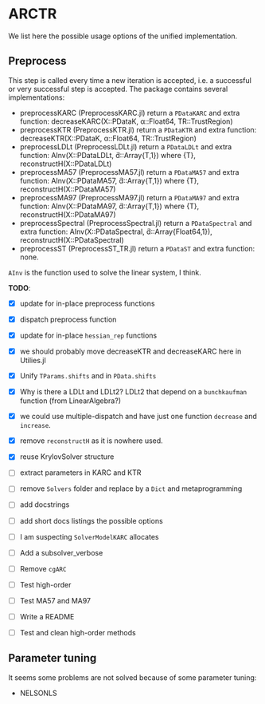 # ARCTR

We list here the possible usage options of the unified implementation.

## Preprocess

This step is called every time a new iteration is accepted, i.e. a successful or very successful step is accepted.
The package contains several implementations:
- preprocessKARC (PreprocessKARC.jl) return a `PDataKARC` and extra function: decreaseKARC(X::PDataK, α::Float64, TR::TrustRegion)
- preprocessKTR (PreprocessKTR.jl) return a `PDataKTR` and extra function: decreaseKTR(X::PDataK, α::Float64, TR::TrustRegion)
- preprocessLDLt (PreprocessLDLt.jl) return a `PDataLDLt` and extra function: AInv(X::PDataLDLt, d̃::Array{T,1}) where {T}, reconstructH(X::PDataLDLt)
- preprocessMA57 (PreprocessMA57.jl) return a `PDataMA57` and extra function: AInv(X::PDataMA57, d̃::Array{T,1}) where {T}, reconstructH(X::PDataMA57)
- preprocessMA97 (PreprocessMA97.jl) return a `PDataMA97` and extra function: AInv(X::PDataMA97, d̃::Array{T,1}) where {T}, reconstructH(X::PDataMA97)
- preprocessSpectral (PreprocessSpectral.jl) return a `PDataSpectral` and extra function: AInv(X::PDataSpectral, d̃::Array{Float64,1}), reconstructH(X::PDataSpectral)
- preprocessST (PreprocessST_TR.jl) return a `PDataST` and extra function: none.

`AInv` is the function used to solve the linear system, I think.

**TODO**: 

-[X] update for in-place preprocess functions
-[X] dispatch preprocess function
-[X] update for in-place `hessian_rep` functions
-[X] we should probably move decreaseKTR and decreaseKARC here in Utilies.jl
-[X] Unify `TParams.shifts` and in `PData.shifts`
-[X] Why is there a LDLt and LDLt2? LDLt2 that depend on a `bunchkaufman` function (from LinearAlgebra?)
-[X] we could use multiple-dispatch and have just one function `decrease` and `increase`.
-[X] remove `reconstructH` as it is nowhere used.
-[X] reuse KrylovSolver structure

-[ ] extract parameters in KARC and KTR
-[ ] remove `Solvers` folder and replace by a `Dict` and metaprogramming
-[ ] add docstrings
-[ ] add short docs listings the possible options
-[ ] I am suspecting `SolverModelKARC` allocates
-[ ] Add a subsolver_verbose
-[ ] Remove `cgARC`
-[ ] Test high-order
-[ ] Test MA57 and MA97
-[ ] Write a README
-[ ] Test and clean high-order methods

## Parameter tuning

It seems some problems are not solved because of some parameter tuning:
- NELSONLS
